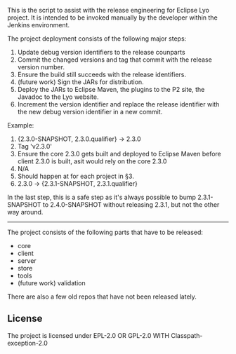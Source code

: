 This is the script to assist with the release engineering for Eclipse Lyo
project. It is intended to be invoked manually by the developer within the
Jenkins environment.

The project deployment consists of the following major steps:

1. Update debug version identifiers to the release counparts
2. Commit the changed versions and tag that commit with the release version
   number.
3. Ensure the build still succeeds with the release identifiers.
4. (future work) Sign the JARs for distribution.
5. Deploy the JARs to Eclipse Maven, the plugins to the P2 site, the Javadoc to
   the Lyo website.
6. Increment the version identifier and replace the release identifier with the
   new debug version identifier in a new commit.

Example:

1. {2.3.0-SNAPSHOT, 2.3.0.qualifier} -> 2.3.0
2. Tag 'v2.3.0'
3. Ensure the core 2.3.0 gets built and deployed to Eclipse Maven before client
   2.3.0 is built, asit would rely on the core 2.3.0
4. N/A
5. Should happen at for each project in §3.
6. 2.3.0 -> {2.3.1-SNAPSHOT, 2.3.1.qualifier}

In the last step, this is a safe step as it's always possible to bump
2.3.1-SNAPSHOT to 2.4.0-SNAPSHOT without releasing 2.3.1, but not the other way
around.

---

The project consists of the following parts that have to be released:

- core
- client
- server
- store
- tools
- (future work) validation

There are also a few old repos that have not been released lately.

## License

The project is licensed under EPL-2.0 OR GPL-2.0 WITH Classpath-exception-2.0
